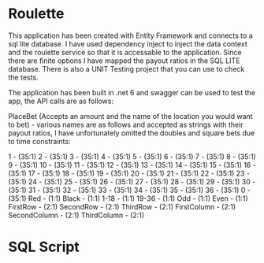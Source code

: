 # Roulette
This application has been created with Entity Framework and connects to a sql lite database. I have used dependency inject to inject the data context and the roulette service so that it is accessable to the application. Since there are finite options I have mapped the payout ratios in the SQL LITE database. There is also a UNIT Testing project that you can use to check the tests.

The application has been built in .net 6 and swagger can be used to test the app, the API calls are as follows:

PlaceBet (Accepts an amount and the name of the location you would want to bet) - various names are as follows and accepted as strings with their payout ratios, I have unfortunately omitted the doubles
and square bets due to time constraints:

1 - (35:1)
2 - (35:1)
3 - (35:1)
4 - (35:1)
5 - (35:1)
6 - (35:1)
7 - (35:1)
8 - (35:1)
9 - (35:1)
10 - (35:1)
11 - (35:1)
12 - (35:1)
13 - (35:1)
14 - (35:1)
15 - (35:1)
16 - (35:1)
17 - (35:1)
18 - (35:1)
19 - (35:1)
20 - (35:1)
21 - (35:1)
22 - (35:1)
23 - (35:1)
24 - (35:1)
25 - (35:1)
26 - (35:1)
27 - (35:1)
28 - (35:1)
29 - (35:1)
30 - (35:1)
31 - (35:1)
32 - (35:1)
33 - (35:1)
34 - (35:1)
35 - (35:1)
36 - (35:1)
0 - (35:1)
Red - (1:1)
Black - (1:1)
1-18 - (1:1)
19-36 - (1:1)
Odd - (1:1)
Even - (1:1)
FirstRow - (2:1)
SecondRow - (2:1)
ThirdRow - (2:1)
FirstColumn - (2:1)
SecondColumn - (2:1)
ThirdColumn - (2:1)

# SQL Script